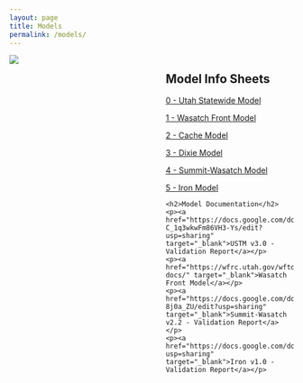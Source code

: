 ```yaml
---
layout: page
title: Models
permalink: /models/
---
```



<div style="display: flex; justify-content: space-between;">
  <div style="width: 45%; padding-right: 10px;">
    <img src="../images/utahmodels.PNG">
  </div>
  <div style="width: 45%; padding-left: 10px;">
    <h2>Model Info Sheets</h2>
    <p><a href="../images/0 - USTM.pdf" target="_blank">0 - Utah Statewide Model</a></p>
    <p><a href="../images/1 - WF.pdf" target="_blank">1 - Wasatch Front Model</a></p>
    <p><a href="../images/2 - Cache.pdf" target="_blank">2 - Cache Model</a></p>
    <p><a href="../images/Dixie.pdf" target="_blank">3 - Dixie Model</a></p>
    <p><a href="../images/4 - SuWs.pdf" target="_blank">4 - Summit-Wasatch Model</a></p>
    <p><a href="../images/5 - Iron.pdf" target="_blank">5 - Iron Model</a></p>
        

    <h2>Model Documentation</h2>
    <p><a href="https://docs.google.com/document/d/1d8OeD8pqkbAbmRJUamJOKT6X-C_1q3wkwFm86VH3-Ys/edit?usp=sharing" target="_blank">USTM v3.0 - Validation Report</a></p>
    <p><a href="https://wfrc.utah.gov/wftdm-docs/" target="_blank">Wasatch Front Model</a></p>
    <p><a href="https://docs.google.com/document/d/1YACqLThIzTFPVFirpDEbmpCWsYzpBMSenry-8j0a_ZU/edit?usp=sharing" target="_blank">Summit-Wasatch v2.2 - Validation Report</a></p>
    <p><a href="https://docs.google.com/document/d/1RdpfMC31aGn1zKmtGFW0qNq8EFJNAlndGYY7Rj0EavA/edit?usp=sharing" target="_blank">Iron v1.0 - Validation Report</a></p>
  </div>
</div>
